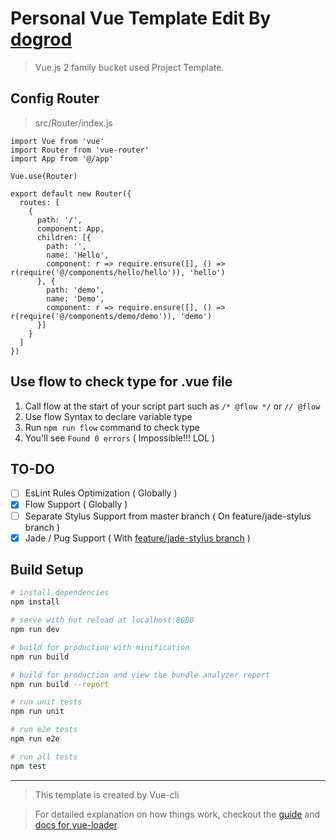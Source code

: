 # Personal Vue Template Edit By [dogrod](https://github.com/dogrod)
> Vue.js 2 family bucket used Project Template.

## Config Router

> src/Router/index.js

```
import Vue from 'vue'
import Router from 'vue-router'
import App from '@/app'

Vue.use(Router)

export default new Router({
  routes: [
    {
      path: '/',
      component: App,
      children: [{
        path: '',
        name: 'Hello',
        component: r => require.ensure([], () => r(require('@/components/hello/hello')), 'hello')
      }, {
        path: 'demo',
        name: 'Demo',
        component: r => require.ensure([], () => r(require('@/components/demo/demo')), 'demo')
      }]
    }
  ]
})

```

## Use flow to check type for .vue file

1. Call flow at the start of your script part such as ``` /* @flow */ ``` or ``` // @flow ```
2. Use flow Syntax to declare variable type
3. Run ``` npm run flow ``` command to check type
4. You'll see ``` Found 0 errors ``` ( Impossible!!! LOL )

## TO-DO

- [ ] EsLint Rules Optimization ( Globally )
- [x] Flow Support ( Globally )
- [ ] Separate Stylus Support from master branch ( On feature/jade-stylus branch )
- [x] Jade / Pug Support ( With [feature/jade-stylus branch](https://github.com/dogrod/personalVueTemplate/tree/feature/jade-stylus) )

## Build Setup

``` bash
# install dependencies
npm install

# serve with hot reload at localhost:8080
npm run dev

# build for production with minification
npm run build

# build for production and view the bundle analyzer report
npm run build --report

# run unit tests
npm run unit

# run e2e tests
npm run e2e

# run all tests
npm test
```
---
> This template is created by Vue-cli

> For detailed explanation on how things work, checkout the [guide](http://vuejs-templates.github.io/webpack/) and [docs for vue-loader](http://vuejs.github.io/vue-loader).
